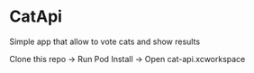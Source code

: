 # CatApi
Simple app that allow to vote cats and show results
 
Clone this repo -> Run Pod Install -> Open cat-api.xcworkspace
